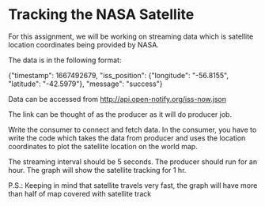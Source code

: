 # Tracking the NASA Satellite

For this assignment, we will be working on streaming data which is satellite location coordinates being provided by NASA.

The data is in the following format:

{"timestamp": 1667492679, "iss_position": {"longitude": "-56.8155", "latitude": "-42.5979"}, "message": "success"}

Data can be accessed from http://api.open-notify.org/iss-now.json

The link can be thought of as the producer as it will do producer job.

Write the consumer to connect and fetch data. In the consumer, you have to write the code which takes the data from producer and uses the location coordinates to plot the satellite location on the world map.

The streaming interval should be 5 seconds. The producer should run for an hour. The graph will show the satellite tracking for 1 hr.

P.S.: Keeping in mind that satellite travels very fast, the graph will have more than half of map covered with satellite track
